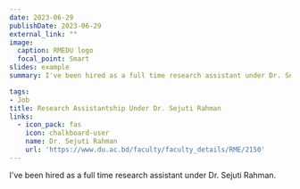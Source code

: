 ```yaml
---
date: 2023-06-29
publishDate: 2023-06-29
external_link: ""
image:
  caption: RMEDU logo
  focal_point: Smart
slides: example
summary: I've been hired as a full time research assistant under Dr. Sejuti Rahmna.

tags:
- Job
title: Research Assistantship Under Dr. Sejuti Rahman 
links:
  - icon_pack: fas
    icon: chalkboard-user
    name: Dr. Sejuti Rahman
    url: 'https://www.du.ac.bd/faculty/faculty_details/RME/2150'
---
```

I've been hired as a full time research assistant under Dr. Sejuti Rahman.